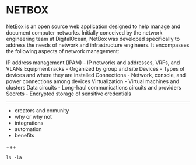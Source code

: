 # NETBOX

[NetBox](https://netbox.readthedocs.io/en/latest/) is an open source web application designed to help manage and document computer networks. Initially conceived by the network engineering team at DigitalOcean, NetBox was developed specifically to address the needs of network and infrastructure engineers. It encompasses the following aspects of network management:

IP address management (IPAM) - IP networks and addresses, VRFs, and VLANs
Equipment racks - Organized by group and site
Devices - Types of devices and where they are installed
Connections - Network, console, and power connections among devices
Virtualization - Virtual machines and clusters
Data circuits - Long-haul communications circuits and providers
Secrets - Encrypted storage of sensitive credentials

---

* creators and comunity
* why or why not
* integrations
* automation
* benefits

+++

```
ls -la
```


